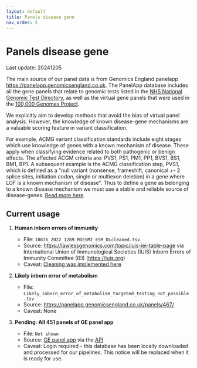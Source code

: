 ```yaml
---
layout: default
title: Panels disease gene
nav_order: 5
---
```


# Panels disease gene

Last update: 20241205

The main source of our panel data is from Genomics England panelapp
<https://panelapp.genomicsengland.co.uk>.
The PanelApp database includes all the gene panels that relate to genomic tests listed in the [NHS National Genomic Test Directory](https://www.england.nhs.uk/publication/national-genomic-test-directories), as well as the virtual gene panels that were used in the [100,000 Genomes Project](https://www.genomicsengland.co.uk/initiatives/100000-genomes-project).

We explicitly aim to develop methods that avoid the bias of virtual panel analysis. 
However, the knowledge of known disease-gene mechanisms are a valuable scoring feature in variant classification.

For example, ACMG variant classification standards include eight stages which use knowledge of genes with a known mechanism of disease.
These apply when classifying evidence related to both pathogenic or benign effects.
The affected ACGM criteria are:
PVS1, PS1, PM1, PP1,
BVS1, BS1, BM1, BP1.
A subsequent example is the ACMG classification step, PVS1, which is defined as a "null variant (nonsense, frameshift, canonical +- 2 splice sites, initiation codon, single or multiexon deletion) in a gene where LOF is a known mechanism of disease".
Thus to define a gene as belonging to a known disease mechanism we must use a stable and reliable source of disease-genes. 
[Read more here](acmg_criteria_table_main.html).

## Current usage

1. **Human inborn errors of immunity**
    * File: `10876_2022_1289_MOESM2_ESM_DLcleaned.tsv`
    * Source: <https://lawlessgenomics.com/topic/iuis-iei-table-page> via International Union of Immunological Societies (IUIS) Inborn Errors of Immunity Committee (IEI) (<https://iuis.org>)
    * Caveat: [Cleaning was implemented here](https://github.com/DylanLawless/genomics_tools/tree/master/iuis_iei_table)

1. **Likely inborn error of metabolism**
    * File: `Likely_inborn_error_of_metabolism_targeted_testing_not_possible.tsv`
    * Source: <https://panelapp.genomicsengland.co.uk/panels/467/>
    * Caveat: None

1. **Pending: All 451 panels of GE panel app**
    * File: `Not shown`
    * Source: [GE panel app](https://panelapp.genomicsengland.co.uk) via the [API](https://panelapp.genomicsengland.co.uk/api/docs/)
    * Caveat: Login required - this database has been locally downloaded and processed for our pipelines. This notice will be replaced when it is ready for use.
